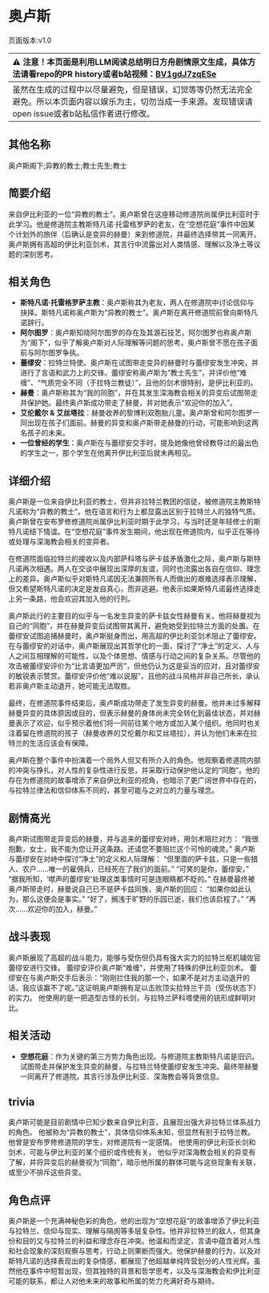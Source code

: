 # 奥卢斯
页面版本:v1.0
 

| :warning: 注意！本页面是利用LLM阅读总结明日方舟剧情原文生成，具体方法请看repo的PR history或者b站视频：[BV1gdJ7zqESe](https://www.bilibili.com/video/BV1gdJ7zqESe/)         |
|:----------------------------|
| 虽然在生成的过程中以尽量避免，但是错误，幻觉等等仍然无法完全避免。所以本页面内容以娱乐为主，切勿当成一手来源。发现错误请open issue或者b站私信作者进行修改。|



## 其他名称
奥卢斯阁下;异教的教士;教士先生;教士
## 简要介绍
来自伊比利亚的一位“异教的教士”。奥卢斯曾在这座移动修道院尚属伊比利亚时于此学习。他是修道院主教斯特凡诺·托雷格罗萨的老友，在“空想花庭”事件中因某个计划外的旅伴（后确认是变异的赫曼）来到修道院，并最终选择带其一同离开。奥卢斯拥有高超的伊比利亚剑术，其言行中流露出对人类情感、理解以及净土等议题的深刻思考。
## 相关角色
-   **斯特凡诺·托雷格罗萨主教**：奥卢斯称其为老友，两人在修道院中讨论信仰与抉择。斯特凡诺称奥卢斯为“异教的教士”。奥卢斯在离开修道院前曾向斯特凡诺辞行。
-   **阿尔图罗**：奥卢斯知晓阿尔图罗的存在及其源石技艺，阿尔图罗也称奥卢斯为“阁下”，似乎了解奥卢斯对人际理解等问题的思考。奥卢斯曾不愿在孩子面前与阿尔图罗争执。
-   **蕾缪安**：拉特兰特使。奥卢斯在试图带走变异的赫曼时与蕾缪安发生冲突，并进行了言语和武力上的交锋。蕾缪安称奥卢斯为“教士先生”，并评价他“难缠”、“气质完全不同（于拉特兰教徒）”，且他的剑术很特别，是伊比利亚的。
-   **赫曼**：奥卢斯称其为“我的同胞”，并在其发生深海教会相关的异变后试图带走并保护她。最终奥卢斯成功带走了赫曼，并对她表示“欢迎你的加入”。
-   **艾伦戴尔 & 艾丝塔拉**：赫曼收养的黎博利双胞胎儿童。奥卢斯曾和阿尔图罗一同出现在孩子们面前。赫曼的异变和奥卢斯带走赫曼的行动，可能影响到这两名孩子的未来。
-   **一位曾经的学生**：奥卢斯在与蕾缪安交手时，提及她像他曾经教导过的最出色的学生之一，那个学生在他离开伊比利亚后就未再相见。
## 详细介绍
奥卢斯是一位来自伊比利亚的教士，但并非拉特兰教团的信徒，被修道院主教斯特凡诺称为“异教的教士”。他在语言和行为上都显露出区别于拉特兰人的独特气质。奥卢斯曾在安布罗修修道院尚属伊比利亚时期于此学习，与当时还是年轻修士的斯特凡诺结下情谊。在“空想花庭”事件发生期间，他出现在修道院内，似乎正在等待或处理与深海教会相关的变异者。

在修道院面临拉特兰的接收以及内部萨科塔与萨卡兹矛盾激化之际，奥卢斯与斯特凡诺再次相遇。两人在交谈中展现出深厚的友谊，同时也流露出各自在信仰、理念上的差异。奥卢斯似乎对斯特凡诺因无法兼顾所有人而做出的艰难选择表示理解，但又希望斯特凡诺的决定是发自真心，而非逃避。他表示如果斯特凡诺最终选择走上另一条路，他会欢迎其加入他的行列。

奥卢斯此行的主要目的似乎与一名发生异变的萨卡兹女性赫曼有关。他将赫曼视为自己的“同胞”，并在赫曼异变后试图带其离开，避免她受到拉特兰方面的处置。在蕾缪安试图追捕赫曼时，奥卢斯挺身而出，用高超的伊比利亚剑术阻止了蕾缪安。在与蕾缪安的对话中，奥卢斯展现出其哲学化的一面，探讨了“净土”的定义、人与人之间互相理解的可能性，以及个体思想、情感与行动之间的复杂关系。尽管他的攻击被蕾缪安评价为“比言语更加严厉”，但他仍认为这是妥当的应对，且对蕾缪安的敏锐表示赞赏。蕾缪安评价他“难以说服”，且他的战斗风格并非自己所长，承认若非奥卢斯主动退开，她可能无法取胜。

最终，在修道院事件结束后，奥卢斯成功带走了发生异变的赫曼。他并未过多解释赫曼异变的具体原因或目的，但表示赫曼的身体尚未完全转化到最佳状态，并对赫曼表示了欢迎，似乎预示着他们将一同前往某个地方或加入某个组织。他同时也关注着留在修道院的孩子（赫曼收养的艾伦戴尔和艾丝塔拉），并认为他们未来在拉特兰的生活应该会有保障。

奥卢斯在整个事件中扮演着一个局外人但又有所介入的角色。他观察着修道院内部的冲突与挣扎，对人性的复杂性进行反思，并采取行动保护他认定的“同胞”。他的存在为修道院的故事增添了来自伊比利亚的视角，也暗示了更广阔世界中存在的，与拉特兰律法和信仰体系不同的，甚至可能与之对立的力量与理念。
## 剧情高光
奥卢斯试图带走异变后的赫曼，并与追来的蕾缪安对峙，用剑术阻拦对方：
“我很抱歉，女士，我不能为您让开这条路。还请您不要阻拦这个可怜的魂灵。”
奥卢斯与蕾缪安在对峙中探讨“净土”的定义和人际理解：
“但里面的萨卡兹，只是一些猎人、农户......唯一的雇佣兵，已经死在了我们的面前。”
“可笑的是你，蕾缪安。”
“据我所知，‘噤声的蕾缪安’处理这类事情时可是连眼睛都不眨的。”
在赫曼最终被奥卢斯带走时，赫曼说自己已不是萨卡兹同族，奥卢斯的回应：
“如果你如此认为，那么这便会是事实。”
“好了，搁浅于旷野的乐园已逝，我们也该启程了。”
“再次......欢迎你的加入，赫曼。”
## 战斗表现
奥卢斯展现了高超的战斗能力，能够与受伤但仍具有强大实力的拉特兰枢机辅佐官蕾缪安进行交锋。
蕾缪安评价奥卢斯“难缠”，并使用了特殊的伊比利亚剑术。
蕾缪安在与奥卢斯交手后表示：“刚刚拦住我的那一个，如果不是对方主动退开的话，我应该赢不了呢。”这证明奥卢斯拥有足以击败顶尖拉特兰干员（受伤状态下）的实力。
他使用的是一把造型古怪的长剑，与拉特兰萨科塔使用的铳形成鲜明对比。
## 相关活动
-   **空想花庭**：作为关键的第三方势力角色出现。与修道院主教斯特凡诺是旧识。试图带走并保护发生异变的赫曼，与拉特兰特使蕾缪安发生冲突。最终带赫曼一同离开了修道院。其言行涉及伊比利亚、深海教会等背景信息。
## trivia
奥卢斯可能是目前剧情中已知少数来自伊比利亚，且展现出强大非拉特兰体系战力的角色。
他被称为“异教的教士”，具体信仰体系未知，但显然有别于拉特兰教。
他曾是安布罗修修道院的学生，对修道院有一定感情。
他使用的伊比利亚长剑和剑术，可能与伊比利亚的某个组织或传统有关。
他似乎对深海教会相关的异变有了解，并将异变后的赫曼视为“同胞”，暗示他所属的群体可能与这些现象有关联，或至少不排斥这些异变。
## 角色点评
奥卢斯是一个充满神秘色彩的角色，他的出现为“空想花庭”的故事增添了伊比利亚与拉特兰、信仰与现实、理解与隔阂等多层复杂性。他并非拉特兰的敌人，但其身份和目的又与拉特兰的利益和理念存在冲突。他温和而坚定，言语中蕴含着对人性和社会现象的深刻观察与思考，行动上则果断而强大。他保护赫曼的行为，以及对斯特凡诺的选择表现出的复杂情感，都展现了他超越单纯阵营划分的人性光辉。虽然他在事件中短暂出现，但其独特的背景和哲学思考，以及与深海教会和伊比利亚可能的联系，都让人对他未来的故事和所属的势力充满好奇与期待。